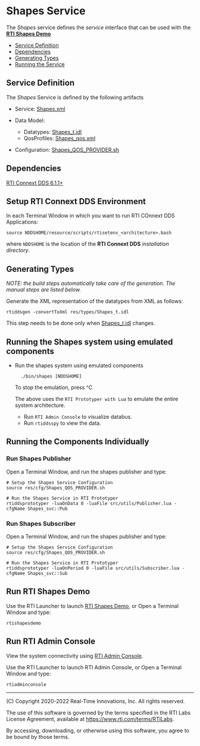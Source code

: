 # Shapes Service

The *Shapes* service defines the *service* interface that can be used with
the [**RTI Shapes Demo**](https://www.rti.com/gettingstarted/shapes-demo)

- [Service Definition](#service-definition)
- [Dependencies](#dependencies)
- [Generating Types](#generating-types)
- [Running the Service](#running-the-service)

## Service Definition

The *Shapes* Service is defined by the following artifacts

- Service: [Shapes.xml](../if/Shapes.xml)
- Data Model:
  - Datatypes: [Shapes_t.idl](../res/types/Shapes_t.idl)
  - QosProfiles: [Shapes_qos.xml](../res/qos/services/Shapes_qos.xml)

- Configuration: [Shapes_QOS_PROVIDER.sh](../res/cfg/Shapes_QOS_PROVIDER.sh)


## Dependencies 

[RTI Connext DDS 6.1.1+](https://community.rti.com/documentation)


## Setup RTI Connext DDS Environment

In each Terminal Window in which you want to run RTI COnnext DDS Applications:

    source NDDSHOME/resource/scripts/rtisetenv_<architecture>.bash

where `NDDSHOME` is the location of the **RTI Connext DDS** *installation directory*.

## Generating Types

*NOTE: the build steps automatically take care of the generation. The manual steps are
listed below.*

Generate the XML representation of the datatypes from XML as follows:

    rtiddsgen -convertToXml res/types/Shapes_t.idl

This step needs to be done only when [Shapes_t.idl](../res/types/Shapes_t.idl)
changes.
 
## Running the Shapes system using emulated components

- Run the shapes system using emulated components

        ./bin/shapes [NDDSHOME]

  To stop the emulation, press ^C
  
  The above uses the `RTI Prototyper with Lua` to emulate the entire system architecture.
  - Run `RTI Admin Console` to visualize databus.
  - Run `rtiddsspy` to view the data.


## Running the Components Individually

### Run Shapes Publisher

Open a Terminal Window, and run the shapes publisher and type:

    # Setup the Shapes Service Configuration
    source res/cfg/Shapes_QOS_PROVIDER.sh

    # Run the Shapes Service in RTI Prototyper
    rtiddsprototyper -luaOnData 0 -luaFile src/utils/Publisher.lua -cfgName Shapes_svc::Pub


### Run Shapes Subscriber

Open a Terminal Window, and run the shapes publisher and type:

    # Setup the Shapes Service Configuration
    source res/cfg/Shapes_QOS_PROVIDER.sh

    # Run the Shapes Service in RTI Prototyper
    rtiddsprototyper -luaOnPeriod 0 -luaFile src/utils/Subscriber.lua -cfgName Shapes_svc::Sub 


## Run RTI Shapes Demo

Use the RTI Launcher to launch 
[RTI Shapes Demo](https://www.rti.com/gettingstarted/shapes-demo), or
Open a Terminal Window and type:

    rtishapesdemo


## Run RTI Admin Console

View the system connectivity using 
[RTI Admin Console](https://www.rti.com/gettingstarted/adminconsole).

Use the RTI Launcher to launch RTI Admin Console, or 
Open a Terminal Window and type:

    rtiadminconsole

---
(C) Copyright 2020-2022 Real-Time Innovations, Inc.  All rights reserved.

The use of this software is governed by the terms specified in the RTI Labs License Agreement, available at https://www.rti.com/terms/RTILabs. 

By accessing, downloading, or otherwise using this software, you agree to be bound by those terms.